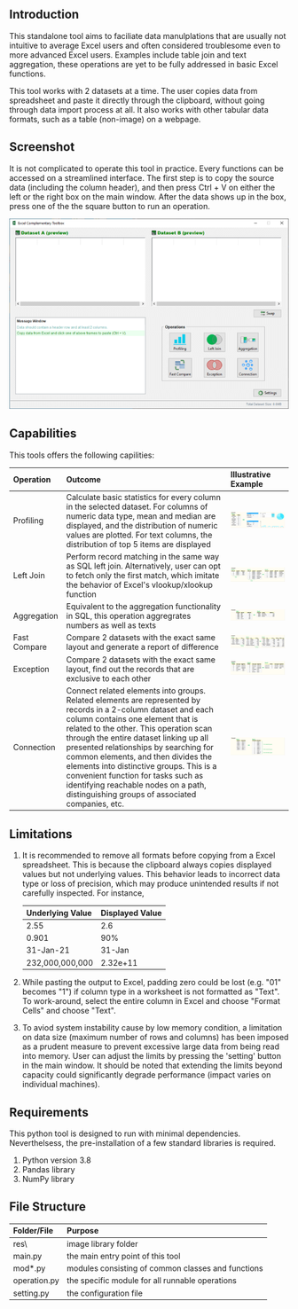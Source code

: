 ## Introduction
This standalone tool aims to faciliate data manulplations that are usually not intuitive to average Excel users and often considered troublesome even to more advanced Excel users. Examples include table join and text aggregation, these operations are yet to be fully addressed in basic Excel functions.

This tool works with 2 datasets at a time. The user copies data from spreadsheet and paste it directly through the clipboard, without going through data import process at all. It also works with other tabular data formats, such as a table  (non-image) on a webpage.

## Screenshot
It is not complicated to operate this tool in practice. Every functions can be accessed on a streamlined interface. The first step is to copy the source data (including the column header), and then press Ctrl + V on either the left or the right box on the main window. After the data shows up in the box, press one of the the square button to run an operation.

![picture](/res/screenshot.png)

## Capabilities
This tools offers the following capilities:

| Operation | Outcome | Illustrative Example |
| :---------| :------ | :----------- |
| Profiling | Calculate basic statistics for every column in the selected dataset. For columns of numeric data type, mean and median are displayed, and the distribution of numeric values are plotted. For text columns, the distribution of top 5 items are displayed | ![picture](/res/example_run_profiling.png) |
| Left Join | Perform record matching in the same way as SQL left join. Alternatively, user can opt to fetch only the first match, which imitate the behavior of Excel's vlookup/xlookup function | ![picture](/res/example_run_join.png) |
| Aggregation | Equivalent to the aggregation functionality in SQL, this operation aggregrates numbers as well as texts | ![picture](/res/example_run_aggregation.png) |
| Fast Compare | Compare 2 datasets with the exact same layout and generate a report of difference | ![picture](/res/example_run_compare_value.png) |
| Exception | Compare 2 datasets with the exact same layout, find out the records that are exclusive to each other | ![picture](/res/example_run_exception.png) |
| Connection | Connect related elements into groups. Related elements are represented by records in a 2-column dataset and each column contains one element that is related to the other. This operation scan through the entire dataset linking up all presented relationships by searching for common elements, and then divides the elements into distinctive groups. This is a convenient function for tasks such as identifying reachable nodes on a path, distinguishing groups of associated companies, etc. | ![picture](/res/example_run_connection.png) |


## Limitations
1. It is recommended to remove all formats before copying from a Excel spreadsheet. This is because the clipboard always copies displayed values but not underlying values. This behavior leads to incorrect data type or loss of precision, which may produce unintended results if not carefully inspected. For instance,

    | Underlying Value | Displayed Value |
    | :---------- | :------ |
    | 2.55 | 2.6 |
    | 0.901 | 90% |
    | 31-Jan-21 | 31-Jan |
    | 232,000,000,000 | 2.32e+11 |

2. While pasting the output to Excel, padding zero could be lost (e.g. "01" becomes "1") if column type in a worksheet is not formatted as "Text". To work-around, select the entire column in Excel and choose "Format Cells" and choose "Text".
3. To aviod system instability cause by low memory condition, a limitation on data size (maximum number of rows and columns) has been imposed as a prudent measure to prevent excessive large data from being read into memory. User can adjust the limits by pressing the 'setting' button in the main window. It should be noted that extending the limits beyond capacity could significantly degrade performance (impact varies on individual machines).


## Requirements
This python tool is designed to run with minimal dependencies. Neverthelsess, the pre-installation of a few standard libraries is required.
1. Python version 3.8
2. Pandas library
3. NumPy library


## File Structure
| Folder/File | Purpose |
| :---------- | :------ |
| res\ | image library folder |
| main.py | the main entry point of this tool |
| mod*.py | modules consisting of common classes and functions |
| operation.py | the specific module for all runnable operations |
| setting.py | the configuration file |
